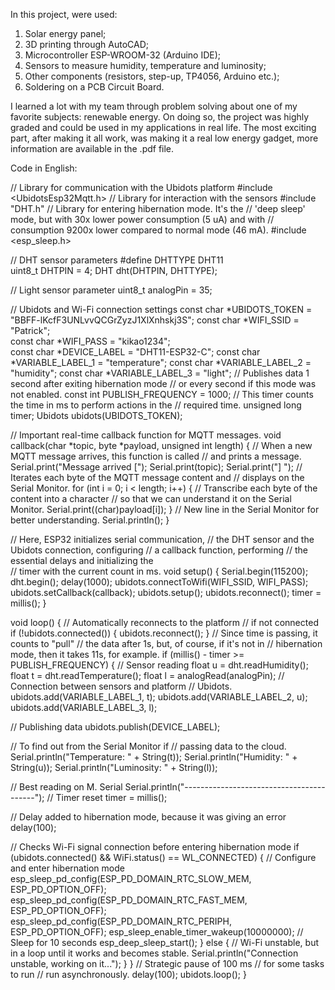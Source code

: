In this project, were used:

1. Solar energy panel;
2. 3D printing through AutoCAD;
3. Microcontroller ESP-WROOM-32 (Arduino IDE);
4. Sensors to measure humidity, temperature and luminosity;
5. Other components (resistors, step-up, TP4056, Arduino etc.);
6. Soldering on a PCB Circuit Board.

I learned a lot with my team through problem solving about one of my favorite subjects: renewable energy. On doing so, the project was highly graded and could be used in my applications in real life. The most exciting part, after making it all work, was making it a real low energy gadget, more information are available in the .pdf file.

Code in English:

// Library for communication with the Ubidots platform
#include <UbidotsEsp32Mqtt.h>
// Library for interaction with the sensors
#include "DHT.h"
// Library for entering hibernation mode. It's the 
// 'deep sleep' mode, but with 30x lower power consumption (5 uA) and with
// consumption 9200x lower compared to normal mode (46 mA).
#include <esp_sleep.h>

// DHT sensor parameters 
#define DHTTYPE DHT11  
uint8_t DHTPIN = 4;
DHT dht(DHTPIN, DHTTYPE);

// Light sensor parameter
uint8_t analogPin = 35;           

// Ubidots and Wi-Fi connection settings
const char *UBIDOTS_TOKEN = "BBFF-lKcfF3UNLvvQCGrZyzJ1XlXnhskj3S";
const char *WIFI_SSID = "Patrick";      
const char *WIFI_PASS = "kikao1234";     
const char *DEVICE_LABEL = "DHT11-ESP32-C";
const char *VARIABLE_LABEL_1 = "temperature"; 
const char *VARIABLE_LABEL_2 = "humidity";
const char *VARIABLE_LABEL_3 = "light"; 
// Publishes data 1 second after exiting hibernation mode
// or every second if this mode was not enabled.
const int PUBLISH_FREQUENCY = 1000; 
// This timer counts the time in ms to perform actions in the
// required time.
unsigned long timer; 
Ubidots ubidots(UBIDOTS_TOKEN);

// Important real-time callback function for MQTT messages. 
void callback(char *topic, byte *payload, unsigned int length)
{
  // When a new MQTT message arrives, this function is called
  // and prints a message.
  Serial.print("Message arrived [");
  Serial.print(topic);
  Serial.print("] ");
  // Iterates each byte of the MQTT message content and 
  // displays on the Serial Monitor.
  for (int i = 0; i < length; i++)
  {
    // Transcribe each byte of the content into a character
    // so that we can understand it on the Serial Monitor.
    Serial.print((char)payload[i]);
  }
  // New line in the Serial Monitor for better understanding.
  Serial.println();
}

// Here, ESP32 initializes serial communication, 
// the DHT sensor and the Ubidots connection, configuring 
// a callback function, performing 
// the essential delays and initializing the  
// timer with the current count in ms.
void setup()
{
  Serial.begin(115200);     
  dht.begin();
  delay(1000);
  ubidots.connectToWifi(WIFI_SSID, WIFI_PASS);
  ubidots.setCallback(callback);
  ubidots.setup();
  ubidots.reconnect();
  timer = millis();
}

void loop()
{
  // Automatically reconnects to the platform
  // if not connected
  if (!ubidots.connected())
  {
    ubidots.reconnect();
  }
  // Since time is passing, it counts to "pull"
  // the data after 1s, but, of course, if it's not in
  // hibernation mode, then it takes 11s, for example.
  if (millis() - timer >= PUBLISH_FREQUENCY) 
  {
  // Sensor reading
  float u = dht.readHumidity();
  float t = dht.readTemperature();
  float l = analogRead(analogPin);
  // Connection between sensors and platform
  // Ubidots.
  ubidots.add(VARIABLE_LABEL_1, t);
  ubidots.add(VARIABLE_LABEL_2, u);
  ubidots.add(VARIABLE_LABEL_3, l);
  
  // Publishing data
  ubidots.publish(DEVICE_LABEL);

  // To find out from the Serial Monitor if
  // passing data to the cloud.
  Serial.println("Temperature: " + String(t));
  Serial.println("Humidity: " + String(u));
  Serial.println("Luminosity: " + String(l));

  // Best reading on M. Serial
  Serial.println("-----------------------------------------");
  // Timer reset
  timer = millis();

  // Delay added to hibernation mode, because it was giving an error
  delay(100); 

  // Checks Wi-Fi signal connection before entering hibernation mode
  if (ubidots.connected() && WiFi.status() == WL_CONNECTED) {
    // Configure and enter hibernation mode
    esp_sleep_pd_config(ESP_PD_DOMAIN_RTC_SLOW_MEM, ESP_PD_OPTION_OFF);
    esp_sleep_pd_config(ESP_PD_DOMAIN_RTC_FAST_MEM, ESP_PD_OPTION_OFF);
    esp_sleep_pd_config(ESP_PD_DOMAIN_RTC_PERIPH, ESP_PD_OPTION_OFF);
    esp_sleep_enable_timer_wakeup(10000000); // Sleep for 10 seconds
    esp_deep_sleep_start();
  } else {
    // Wi-Fi unstable, but in a loop until it works and becomes stable.
    Serial.println("Connection unstable, working on it...");
  }
  }
  // Strategic pause of 100 ms
  // for some tasks to run
  // run asynchronously.
  delay(100); 
  ubidots.loop();
}
